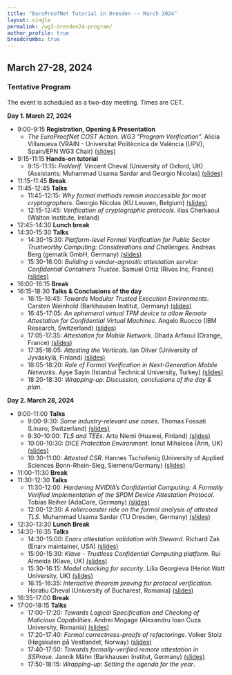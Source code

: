 ```yaml
---
title: "EuroProofNet Tutorial in Dresden -- March 2024"
layout: single
permalink: /wg3-dresden24-program/
author_profile: true
breadcrumbs: true
---
```


## March 27-28, 2024

### Tentative Program

The event is scheduled as a two-day meeting. Times are CET.

**Day 1. March 27, 2024**

* 9:00-9:15 **Registration, Opening & Presentation**
  - *The EuroProofNet COST Action. WG3 “Program Verification”.* Alicia Villanueva (VRAIN - Universitat Politècnica de València (UPV), Spain/EPN WG3 Chair) [(slides)](./Slides/27-01-Alicia-Villanueva.pdf)
* 9:15-11:15 **Hands-on tutorial**
  - 9:15-11:15: *ProVerif*. Vincent Cheval (University of Oxford, UK) (Assistants: Muhammad Usama Sardar and Georgio Nicolas) [(slides)](./Slides/27-02-Vincent-Cheval.pdf)
* 11:15-11:45 **Break**
* 11:45-12:45 **Talks**
  - 11:45-12:15: *Why formal methods remain inaccessible for most cryptographers*. Georgio Nicolas (KU Leuven, Belgium) [(slides)](./Slides/27-03-Georgio-Nicolas.pdf)
  - 12:15-12:45: *Verification of cryptographic protocols*. ilias Cherkaoui (Walton Institute, Ireland) 
* 12:45-14:30 **Lunch break** 
* 14:30-15:30 **Talks** 
  - 14:30-15:30: *Platform-level Formal Verification for Public Sector Trustworthy Computing: Considerations and Challenges*. Andreas Berg (gematik GmbH, Germany) [(slides)](./Slides/27-05-Andreas-Berg.pdf)
  - 15:30-16:00: *Building a vendor-agnostic attestation service: Confidential Containers Trustee*. Samuel	Ortiz	(Rivos Inc, France) [(slides)](./Slides/27-06-Samuel-Ortiz.pdf)
* 16:00-16:15 **Break** 
* 16:15-18:30 **Talks & Conclusions of the day**
  - 16:15-16:45: *Towards Modular Trusted Execution Environments*. Carsten Weinhold (Barkhausen Institut, Germany) [(slides)](./Slides/27-07-Carsten-Weinhold.pdf)
  - 16:45-17:05: *An ephemeral virtual TPM device to allow Remote Attestation for Confidential Virtual Machines*. Angelo Ruocco (IBM Research, Switzerland) [(slides)](./Slides/27-08-Angelo-Ruocco.pdf)
  - 17:05-17:35: *Attestation for Mobile Network*. Ghada Arfaoui (Orange, France) [(slides)](./Slides/27-09-Ghada-Arfaoui.pdf)
  - 17:35-18:05: *Attesting the Verticals*. Ian Oliver (University of Jyväskylä, Finland) [(slides)](./Slides/27-10-Ian-Oliver.pdf)
  - 18:05-18:20: *Role of Formal Verification in Next-Generation Mobile Networks*. Ayşe Sayin (Istanbul Technical University, Turkey) [(slides)](./Slides/27-11-Ayse-Sayin.pdf)
  - 18:20-18:30: *Wrapping-up: Discussion, conclusions of the day & plan*. 

**Day 2. March 28, 2024**
* 9:00-11:00 **Talks** 
  - 9:00-9:30: *Some industry-relevant use cases*. Thomas Fossati (Linaro, Switzerland) [(slides)](./Slides/28-01-thomas-fossati.pdf)
  - 9:30-10:00: *TLS and TEEs*. Arto Niemi (Huawei, Finland) [(slides)](./Slides/28-02-arto-niemi-v3.pdf)
  - 10:00-10:30: *DICE Protection Environment*. Ionut Mihalcea (Arm, UK) [(slides)](./Slides/28-03-Ionut-Mihalcea.pdf)
  - 10:30-11:00: *Attested CSR*. Hannes Tschofenig (University of Applied Sciences Bonn-Rhein-Sieg, Siemens/Germany) [(slides)](./Slides/28-04-Hannes-Tschofenig.pdf)
* 11:00-11:30 **Break**
* 11:30-12:30 **Talks**
  - 11:30-12:00: *Hardening NVIDIA’s Confidential Computing: A Formally Verified Implementation of the SPDM Device Attestation Protocol*. Tobias Reiher (AdaCore, Germany) [(slides)](./Slides/28-05-Tobias-Reiher.pdf)
  - 12:00-12:30: *A rollercoaster ride on the formal analysis of attested TLS*. Muhammad Usama Sardar (TU Dresden, Germany) [(slides)](./Slides/28-06-MuhammadUsama-Sardar.pdf)
* 12:30-13:30 **Lunch Break**
* 14:30-16:35 **Talks** 
  - 14:30-15:00: *Enarx attestation validation with Steward*. Richard Zak (Enarx maintainer, USA) [(slides)](./Slides/28-07-Richard-Zak.pdf)
  - 15:00-15:30: *Klave - Trustless Confidential Computing platform*. Rui Almeida (Klave, UK) [(slides)](./Slides/28-08-Rui-Almeida.pdf)
  - 15:30-16:15: *Model checking for security*. Lilia Georgieva (Heriot Watt University, UK) [(slides)](./Slides/28-09-LiliaGeorgieva.pdf)
  - 16:15-16:35: *Interactive theorem proving for protocol verification*. Horatiu Cheval (University of Bucharest, Romania) [(slides)](./Slides/28-10%20Horatiu%20Cheval.pdf)
* 16:35-17:00 **Break**
* 17:00-18:15 **Talks**
  - 17:00-17:20: *Towards Logical Specification and Checking of Malicious Capabilities*. Andrei Mogage (Alexandru Ioan Cuza University, Romania) [(slides)](./Slides/28-11-Andrei-Mogage.pdf)
  - 17:20-17:40: *Formal correctness-proofs of refactorings*. Volker Stolz (Høgskulen på Vestlandet, Norway) [(slides)](./Slides/28-12-Volker-Stolz.pdf)
  - 17:40-17:50: *Towards formally-verified remote attestation in SSProve*. Jannik Mähn (Barkhausen Institut, Germany) [(slides)](./Slides/28-13-jannik-maehn.pdf)
  - 17:50-18:15: *Wrapping-up: Setting the agenda for the year*. 
  

